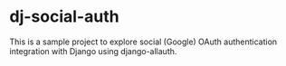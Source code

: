 # dj-social-auth
This is a sample project to explore social (Google) OAuth authentication integration with Django using django-allauth.
